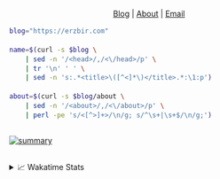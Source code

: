 <div dir="auto">
  <p dir="auto" align="center">
  </p>
  <p dir="auto" align="center">
    <a href="https://erzbir.com" rel="nofollow">Blog</a> |
    <a href="https://erzbir.com/about/" rel="nofollow">About</a> |
    <a href="mailto:contact@erzbir.com">Email</a>
  </p>
</div>

```bash
blog="https://erzbir.com"

name=$(curl -s $blog \
	| sed -n '/<head>/,/<\/head>/p' \
	| tr '\n' ' ' \
	| sed -n 's:.*<title>\([^<]*\)</title>.*:\1:p')

about=$(curl -s $blog/about \
	| sed -n '/<about>/,/<\/about>/p' \
	| perl -pe 's/<[^>]+>/\n/g; s/^\s+|\s+$/\n/g;')
```

##

<a href="https://github.com/Erzbir">
<img src="https://github-profile-summary-cards.vercel.app/api/cards/profile-details?username=Erzbir&theme=tokyonight" alt="summary">
</a>

##

<details>
<summary>📈 Wakatime Stats</summary>
<br>

![Erzbir's wakatime stats](https://github-readme-stats.vercel.app/api/wakatime?username=Erzbir\&layout=compact)

##

<!--START_SECTION:waka-->
![Code Time](http://img.shields.io/badge/Code%20Time-1%2C414%20hrs%2011%20mins-blue)

![Profile Views](http://img.shields.io/badge/Profile%20Views-36-blue)

**🐱 My GitHub Data** 

> 📦 297.6 kB Used in GitHub's Storage 
 > 
> 🏆 254 Contributions in the Year 2025
 > 
> 🚫 Not Opted to Hire
 > 
> 📜 30 Public Repositories 
 > 
> 🔑 13 Private Repositories 
 > 
**I'm an Early 🐤** 

```text
🌞 Morning                278 commits         █████░░░░░░░░░░░░░░░░░░░░   19.93 % 
🌆 Daytime                439 commits         ████████░░░░░░░░░░░░░░░░░   31.47 % 
🌃 Evening                441 commits         ████████░░░░░░░░░░░░░░░░░   31.61 % 
🌙 Night                  237 commits         ████░░░░░░░░░░░░░░░░░░░░░   16.99 % 
```
📅 **I'm Most Productive on Thursday** 

```text
Monday                   131 commits         ██░░░░░░░░░░░░░░░░░░░░░░░   09.39 % 
Tuesday                  248 commits         ████░░░░░░░░░░░░░░░░░░░░░   17.78 % 
Wednesday                223 commits         ████░░░░░░░░░░░░░░░░░░░░░   15.99 % 
Thursday                 272 commits         █████░░░░░░░░░░░░░░░░░░░░   19.50 % 
Friday                   227 commits         ████░░░░░░░░░░░░░░░░░░░░░   16.27 % 
Saturday                 164 commits         ███░░░░░░░░░░░░░░░░░░░░░░   11.76 % 
Sunday                   130 commits         ██░░░░░░░░░░░░░░░░░░░░░░░   09.32 % 
```


📊 **This Week I Spent My Time On** 

```text
🕑︎ Time Zone: Asia/Shanghai

💬 Programming Languages: 
SCSS                     24 hrs 3 mins       ███████████░░░░░░░░░░░░░░   44.50 % 
HTML                     15 hrs 37 mins      ███████░░░░░░░░░░░░░░░░░░   28.92 % 
YAML                     3 hrs 23 mins       ██░░░░░░░░░░░░░░░░░░░░░░░   06.26 % 
Markdown                 2 hrs 28 mins       █░░░░░░░░░░░░░░░░░░░░░░░░   04.58 % 
TypeScript               2 hrs 5 mins        █░░░░░░░░░░░░░░░░░░░░░░░░   03.86 % 

🔥 Editors: 
IntelliJ IDEA            52 hrs 41 mins      ████████████████████████░   97.49 % 
CLion                    1 hr 17 mins        █░░░░░░░░░░░░░░░░░░░░░░░░   02.39 % 
Rustrover                3 mins              ░░░░░░░░░░░░░░░░░░░░░░░░░   00.12 % 

💻 Operating System: 
Mac                      54 hrs 3 mins       █████████████████████████   100.00 % 
```

**I Mostly Code in Java** 

```text
Java                     13 repos            ██████████████░░░░░░░░░░░   56.52 % 
HTML                     2 repos             ██░░░░░░░░░░░░░░░░░░░░░░░   08.70 % 
SCSS                     1 repo              █░░░░░░░░░░░░░░░░░░░░░░░░   04.35 % 
JavaScript               1 repo              █░░░░░░░░░░░░░░░░░░░░░░░░   04.35 % 
C                        1 repo              █░░░░░░░░░░░░░░░░░░░░░░░░   04.35 % 
```



**Timeline**

![Lines of Code chart](https://raw.githubusercontent.com/Erzbir/Erzbir/main/assets/bar_graph.png)


 Last Updated on 27/07/2025 18:51:36 UTC
<!--END_SECTION:waka-->

</details>

##
